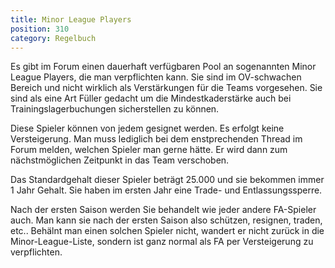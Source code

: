 ```yaml
---
title: Minor League Players
position: 310
category: Regelbuch
---
```


Es gibt im Forum einen dauerhaft verfügbaren Pool an sogenannten Minor League Players, die man verpflichten kann. Sie sind im OV-schwachen Bereich und nicht wirklich als Verstärkungen für die Teams vorgesehen.
Sie sind als eine Art Füller gedacht um die Mindestkaderstärke auch bei Trainingslagerbuchungen sicherstellen zu können.

Diese Spieler können von jedem gesignet werden. Es erfolgt keine Versteigerung. Man muss lediglich bei dem enstprechenden Thread im Forum melden, welchen Spieler man gerne hätte. Er wird dann zum nächstmöglichen Zeitpunkt in das Team verschoben.

Das Standardgehalt dieser Spieler beträgt 25.000 und sie bekommen immer 1 Jahr Gehalt. Sie haben im ersten Jahr eine Trade- und Entlassungssperre.

Nach der ersten Saison werden Sie behandelt wie jeder andere FA-Spieler auch. Man kann sie nach der ersten Saison also schützen, resignen, traden, etc..
Behälnt man einen solchen Spieler nicht, wandert er nicht zurück in die Minor-League-Liste, sondern ist ganz normal als FA per Versteigerung zu verpflichten.
